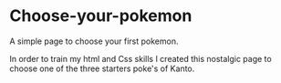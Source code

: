 # Choose-your-pokemon
A simple page to choose your first pokemon.

In order to train my html and Css skills I created this nostalgic page to choose one of the three starters poke's of Kanto.

